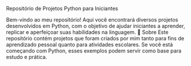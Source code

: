 Repositório de Projetos Python para Iniciantes

Bem-vindo ao meu repositório! Aqui você encontrará diversos projetos desenvolvidos em Python, com o objetivo de ajudar iniciantes a aprender, replicar e aperfeiçoar suas habilidades na linguagem.
📌 Sobre
Este repositório contém projetos que foram criados por mim tanto para fins de aprendizado pessoal quanto para atividades escolares. Se você está começando com Python, esses exemplos podem servir como base para estudo e prática.
